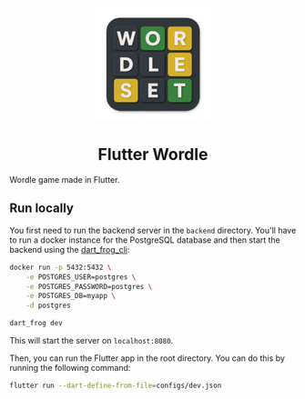 <p align="center">
    <img src="assets/launcher_icons/icon_transparent.png" alt="Flutter Wordle icon" height="200">
</p>

<h1 align="center">Flutter Wordle</h1>


Wordle game made in Flutter.

## Run locally

You first need to run the backend server in the `backend` directory. You'll have to run a docker instance for the PostgreSQL database and then start the backend using the [dart_frog_cli](https://pub.dev/packages/dart_frog_cli):

```bash
docker run -p 5432:5432 \
    -e POSTGRES_USER=postgres \
    -e POSTGRES_PASSWORD=postgres \
    -e POSTGRES_DB=myapp \
    -d postgres
```

```bash
dart_frog dev
```

This will start the server on `localhost:8080`.

Then, you can run the Flutter app in the root directory. You can do this by running the following command:

```bash
flutter run --dart-define-from-file=configs/dev.json
```